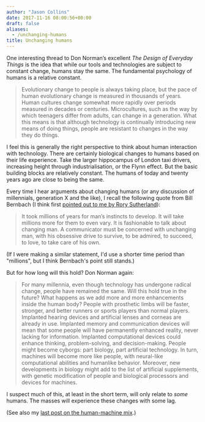 ```yaml
---
author: "Jason Collins"
date: 2017-11-16 08:00:56+00:00
draft: false
aliases:
  - /unchanging-humans
title: Unchanging humans
---
```


One interesting thread to Don Norman’s excellent *The Design of Everyday Things* is the idea that while our tools and technologies are subject to constant change, humans stay the same. The fundamental psychology of humans is a relative constant.



<blockquote>Evolutionary change to people is always taking place, but the pace of human evolutionary change is measured in thousands of years. Human cultures change somewhat more rapidly over periods measured in decades or centuries. Microcultures, such as the way by which teenagers differ from adults, can change in a generation. What this means is that although technology is continually introducing new means of doing things, people are resistant to changes in the way they do things.</blockquote>



I feel this is generally the right perspective to think about human interaction with technology. There are certainly biological changes to humans based on their life experience. Take the larger hippocampus of London taxi drivers, increasing height through industrialisation, or the Flynn effect. But the basic building blocks are relatively constant. The humans of today and twenty years ago are close to being the same.

Every time I hear arguments about changing humans (or any discussion of millennials, generation X and the like), I recall the following quote from Bill Bernbach (I think first [pointed out to me by Rory Sutherland](https://mobile.twitter.com/rorysutherland/status/485747247293136896?lang=en)):



<blockquote>It took millions of years for man’s instincts to develop. It will take millions more for them to even vary. It is fashionable to talk about changing man. A communicator must be concerned with unchanging man, with his obsessive drive to survive, to be admired, to succeed, to love, to take care of his own.</blockquote>



(If I were making a similar statement, I'd use a shorter time period than "millions", but I think Bernbach's point still stands.)

But for how long will this hold? Don Norman again:



<blockquote>For many millennia, even though technology has undergone radical change, people have remained the same. Will this hold true in the future? What happens as we add more and more enhancements inside the human body? People with prosthetic limbs will be faster, stronger, and better runners or sports players than normal players. Implanted hearing devices and artificial lenses and corneas are already in use. Implanted memory and communication devices will mean that some people will have permanently enhanced reality, never lacking for information. Implanted computational devices could enhance thinking, problem-solving, and decision-making. People might become cyborgs: part biology, part artificial technology. In turn, machines will become more like people, with neural-like computational abilities and humanlike behavior. Moreover, new developments in biology might add to the list of artificial supplements, with genetic modification of people and biological processors and devices for machines.</blockquote>



I suspect much of this, at least in the short term, will only relate to _some_ humans. The masses will experience these changes with some lag.

(See also my [last post on the human-machine mix](https://www.jasoncollins.blog/getting-the-right-human-machine-mix/).)
